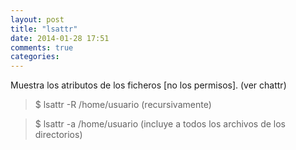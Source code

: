 ```yaml
---
layout: post
title: "lsattr"
date: 2014-01-28 17:51
comments: true
categories: 
---
```

Muestra los atributos de los ficheros [no los permisos]. (ver chattr)

>$ lsattr -R /home/usuario   (recursivamente)

>$ lsattr -a /home/usuario   (incluye a todos los archivos de los directorios)

